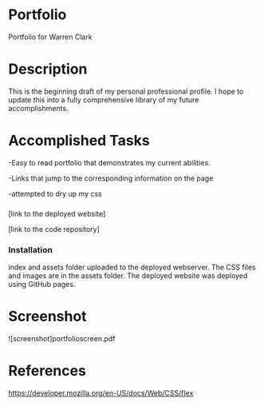 # Portfolio
Portfolio for Warren Clark

# Description
This is the beginning draft of my personal professional profile. I hope to update this into a fully comprehensive library of my future accomplishments. 

# Accomplished Tasks

-Easy to read portfolio that demonstrates my current abilities.

-Links that jump to the corresponding information on the page

-attempted to dry up my css

###

[link to the deployed website]

[link to the code repository]

### Installation
index and assets folder uploaded to the deployed webserver. The CSS files and images are in the assets folder. The deployed website was deployed using GitHub pages.

# Screenshot

![screenshot]portfolioscreen.pdf

# References

https://developer.mozilla.org/en-US/docs/Web/CSS/flex